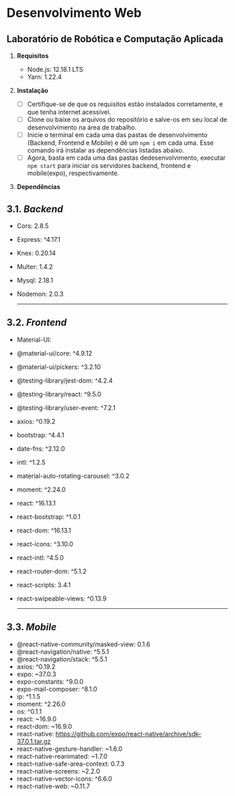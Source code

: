 # Desenvolvimento Web
## Laboratório de Robótica e Computação Aplicada

1.  **Requisitos**

    - Node.js: 12.18.1 LTS
    - Yarn: 1.22.4
    
2. **Instalação**

   - [ ] Certifique-se de que os requisitos estão instalados corretamente, e que tenha internet acessível. 
   - [ ] Clone ou baixe os arquivos do repositório e salve-os em seu local de desenvolvimento na área de trabalho. 
   - [ ] Inicie o terminal em cada uma das pastas de desenvolvimento (Backend, Frontend e Mobile) e dê um ``` npm i ``` em cada uma. Esse comando irá instalar as dependências listadas abaixo. 
   - [ ] Agora, basta em cada uma das pastas dedesenvolvimento, executar ``` npm start ``` para iniciar os servidores backend, frontend e mobile(expo), respectivamente. 

3. **Dependências**

3.1. ***Backend***
---
- Cors: 2.8.5
- Express: ^4.17.1
- Knex: 0.20.14
- Multer: 1.4.2
- Mysql: 2.18.1
- Nodemon: 2.0.3

    ---
    
3.2. ***Frontend***
---
- Material-UI:
- @material-ui/core: ^4.9.12
- @material-ui/pickers: ^3.2.10
- @testing-library/jest-dom: ^4.2.4
- @testing-library/react: ^9.5.0
- @testing-library/user-event: ^7.2.1
- axios: ^0.19.2
- bootstrap: ^4.4.1
- date-fns: ^2.12.0
- intl: ^1.2.5
- material-auto-rotating-carousel: ^3.0.2
- moment: ^2.24.0
- react: ^16.13.1
- react-bootstrap: ^1.0.1
- react-dom: ^16.13.1
- react-icons: ^3.10.0
- react-intl: ^4.5.0
- react-router-dom: ^5.1.2
- react-scripts: 3.4.1
- react-swipeable-views: ^0.13.9

    ---
    
3.3. ***Mobile***
---
- @react-native-community/masked-view: 0.1.6
- @react-navigation/native: ^5.5.1
- @react-navigation/stack: ^5.5.1
- axios: ^0.19.2
- expo: ~37.0.3
- expo-constants: ^9.0.0
- expo-mail-composer: ^8.1.0
- ip: ^1.1.5
- moment: ^2.26.0
- os: ^0.1.1
- react: ~16.9.0
- react-dom: ~16.9.0
- react-native: https://github.com/expo/react-native/archive/sdk-37.0.1.tar.gz
- react-native-gesture-handler: ~1.6.0
- react-native-reanimated: ~1.7.0
- react-native-safe-area-context: 0.7.3
- react-native-screens: ~2.2.0
- react-native-vector-icons: ^6.6.0
- react-native-web: ~0.11.7
